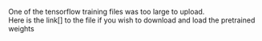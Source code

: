 One of the tensorflow training files was too large to upload.  
Here is the link[] to the file if you wish to download and load the pretrained weights
